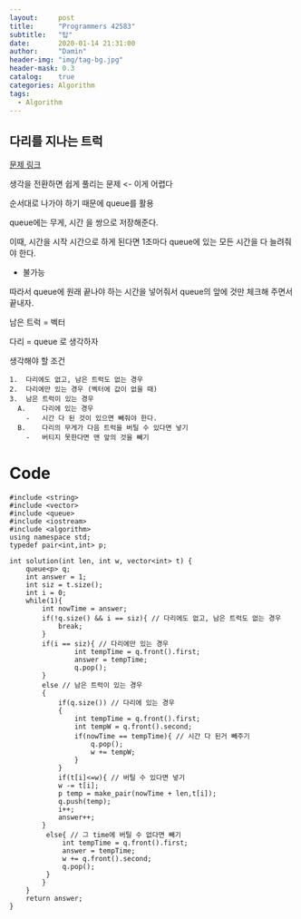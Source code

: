 ```yaml
---
layout:     post
title:      "Programmers 42583"
subtitle:   "탑"
date:       2020-01-14 21:31:00
author:     "Damin"
header-img: "img/tag-bg.jpg"
header-mask: 0.3
catalog:    true
categories: Algorithm
tags:
  - Algorithm
---
```


## 다리를 지나는 트럭

[문제 링크](https://programmers.co.kr/learn/courses/30/lessons/42583)

생각을 전환하면 쉽게 풀리는 문제 <- 이게 어렵다

순서대로 나가야 하기 때문에 queue를 활용

queue에는 무게, 시간 을 쌍으로 저장해준다.

이때, 시간을 시작 시간으로 하게 된다면 1초마다 queue에 있는 모든 시간을 다 늘려줘야 한다. 

- 불가능

따라서 queue에 원래 끝나야 하는 시간을 넣어줘서 queue의 앞에 것만 체크해 주면서 끝내자.

남은 트럭 = 벡터

다리 = queue 로 생각하자

생각해야 할 조건

~~~
1.	다리에도 없고, 남은 트럭도 없는 경우
2.	다리에만 있는 경우 (벡터에 값이 없을 때)
3.	남은 트럭이 있는 경우
  A.	다리에 있는 경우
    -	시간 다 된 것이 있으면 빼줘야 한다.
  B.	다리의 무게가 다음 트럭을 버틸 수 있다면 넣기
    -	버티지 못한다면 맨 앞의 것을 빼기
~~~

# Code

~~~
#include <string>
#include <vector>
#include <queue>
#include <iostream>
#include <algorithm>
using namespace std;
typedef pair<int,int> p;

int solution(int len, int w, vector<int> t) {
    queue<p> q;
    int answer = 1;
    int siz = t.size();
    int i = 0;
    while(1){
        int nowTime = answer;
        if(!q.size() && i == siz){ // 다리에도 없고, 남은 트럭도 없는 경우
            break;
        }
        if(i == siz){ // 다리에만 있는 경우
                int tempTime = q.front().first;
                answer = tempTime;
                q.pop();
        }
        else // 남은 트럭이 있는 경우
        {
            if(q.size()) // 다리에 있는 경우
            {
                int tempTime = q.front().first;
                int tempW = q.front().second;
                if(nowTime == tempTime){ // 시간 다 된거 빼주기
                    q.pop();
                    w += tempW;
                }
            }
            if(t[i]<=w){ // 버틸 수 있다면 넣기
            w -= t[i];
            p temp = make_pair(nowTime + len,t[i]);
            q.push(temp);
            i++;
            answer++;
        }
         else{ // 그 time에 버틸 수 없다면 빼기
             int tempTime = q.front().first;
             answer = tempTime;
             w += q.front().second;
             q.pop();
         }
        }
    }
    return answer;
}
~~~

